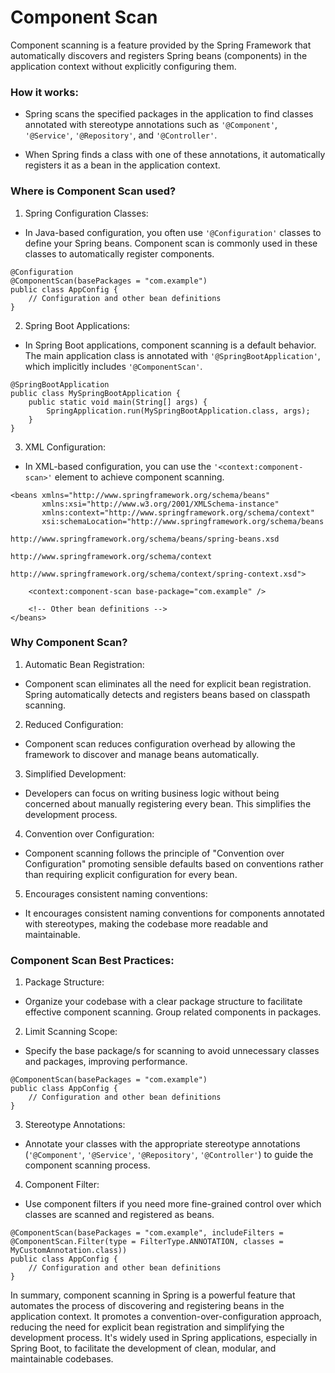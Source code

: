 # Component Scan

Component scanning is a feature provided by the Spring Framework that
automatically discovers and registers Spring beans (components) in the
application context without explicitly configuring them.

### How it works:

- Spring scans the specified packages in the application to find classes
annotated with stereotype annotations such as `'@Component'`, `'@Service'`,
`'@Repository'`, and `'@Controller'`.

- When Spring finds a class with one of these annotations, it automatically
registers it as a bean in the application context.

### Where is Component Scan used?

1. Spring Configuration Classes:

- In Java-based configuration, you often use `'@Configuration'` classes to
define your Spring beans. Component scan is commonly used in these classes
to automatically register components.

```
@Configuration
@ComponentScan(basePackages = "com.example")
public class AppConfig {
    // Configuration and other bean definitions
}
```

2. Spring Boot Applications:

- In Spring Boot applications, component scanning is a default behavior.
The main application class is annotated with `'@SpringBootApplication'`,
which implicitly includes `'@ComponentScan'`.

```
@SpringBootApplication
public class MySpringBootApplication {
    public static void main(String[] args) {
        SpringApplication.run(MySpringBootApplication.class, args);
    }
}
```

3. XML Configuration:

- In XML-based configuration, you can use the `'<context:component-scan>'`
element to achieve component scanning.

```
<beans xmlns="http://www.springframework.org/schema/beans"
       xmlns:xsi="http://www.w3.org/2001/XMLSchema-instance"
       xmlns:context="http://www.springframework.org/schema/context"
       xsi:schemaLocation="http://www.springframework.org/schema/beans
                           http://www.springframework.org/schema/beans/spring-beans.xsd
                           http://www.springframework.org/schema/context
                           http://www.springframework.org/schema/context/spring-context.xsd">

    <context:component-scan base-package="com.example" />

    <!-- Other bean definitions -->
</beans>
```

### Why Component Scan?

1. Automatic Bean Registration:

- Component scan eliminates all the need for explicit bean registration.
Spring automatically detects and registers beans based on classpath
scanning.

2. Reduced Configuration:

- Component scan reduces configuration overhead by allowing the framework
to discover and manage beans automatically.

3. Simplified Development:

- Developers can focus on writing business logic without being concerned
about manually registering every bean. This simplifies the development
process.

4. Convention over Configuration:

- Component scanning follows the principle of "Convention over Configuration"
promoting sensible defaults based on conventions rather than requiring
explicit configuration for every bean.

5. Encourages consistent naming conventions:

- It encourages consistent naming conventions for components annotated with
stereotypes, making the codebase more readable and maintainable.

### Component Scan Best Practices:

1. Package Structure:

- Organize your codebase with a clear package structure to facilitate
effective component scanning. Group related components in packages.

2. Limit Scanning Scope:

- Specify the base package/s for scanning to avoid unnecessary classes
and packages, improving performance.

```
@ComponentScan(basePackages = "com.example")
public class AppConfig {
    // Configuration and other bean definitions
}
```

3. Stereotype Annotations:

- Annotate your classes with the appropriate stereotype annotations
(`'@Component'`, `'@Service'`, `'@Repository'`, `'@Controller'`) to guide
the component scanning process.

4. Component Filter:

- Use component filters if you need more fine-grained control over which
classes are scanned and registered as beans.

```
@ComponentScan(basePackages = "com.example", includeFilters = @ComponentScan.Filter(type = FilterType.ANNOTATION, classes = MyCustomAnnotation.class))
public class AppConfig {
    // Configuration and other bean definitions
}
```

In summary, component scanning in Spring is a powerful feature that
automates the process of discovering and registering beans in the
application context. It promotes a convention-over-configuration approach,
reducing the need for explicit bean registration and simplifying the
development process. It's widely used in Spring applications, especially
in Spring Boot, to facilitate the development of clean, modular, and
maintainable codebases.
